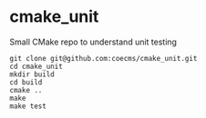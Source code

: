 # cmake_unit

Small CMake repo to understand unit testing

```
git clone git@github.com:coecms/cmake_unit.git
cd cmake_unit
mkdir build
cd build
cmake ..
make
make test
```
